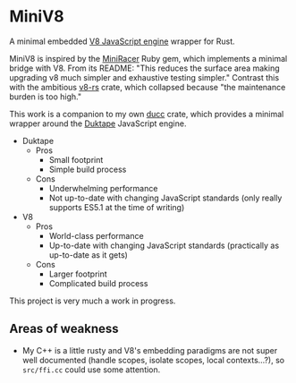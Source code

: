 # MiniV8

A minimal embedded [V8 JavaScript engine](https://v8.dev/) wrapper for Rust.

MiniV8 is inspired by the [MiniRacer](https://github.com/discourse/mini_racer) Ruby gem, which implements a minimal bridge with V8. From its README: "This reduces the surface area making upgrading v8 much simpler and exhaustive testing simpler." Contrast this with the ambitious [v8-rs](https://github.com/dflemstr/v8-rs) crate, which collapsed because "the maintenance burden is too high."

This work is a companion to my own [ducc](https://github.com/SkylerLipthay/ducc) crate, which provides a minimal wrapper around the [Duktape](https://duktape.org/) JavaScript engine.

* Duktape
  * Pros
    * Small footprint
    * Simple build process
  * Cons
    * Underwhelming performance
    * Not up-to-date with changing JavaScript standards (only really supports ES5.1 at the time of writing)
* V8
  * Pros
    * World-class performance
    * Up-to-date with changing JavaScript standards (practically as up-to-date as it gets)
  * Cons
    * Larger footprint
    * Complicated build process

This project is very much a work in progress.

## Areas of weakness

* My C++ is a little rusty and V8's embedding paradigms are not super well documented (handle scopes, isolate scopes, local contexts...?), so `src/ffi.cc` could use some attention.
